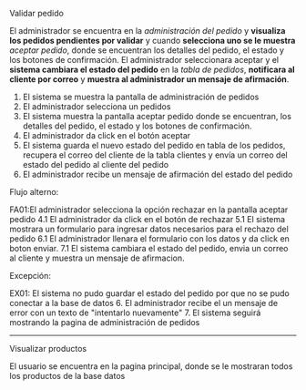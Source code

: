 Validar pedido

El administrador se encuentra en la *administración del pedido* y **visualiza los pedidos pendientes por validar** y cuando **selecciona uno se le muestra** *aceptar pedido*, donde se encuentran los detalles del pedido, el estado y los botones de confirmación. El administrador seleccionara aceptar y el **sistema cambiara el estado del pedido** en la *tabla de pedidos*, **notificara al cliente por correo** y **muestra al administrador un mensaje de afirmación**.

1. El sistema se muestra la pantalla de administración de pedidos
2. El administrador selecciona un pedidos
3. El sistema muestra la pantalla aceptar pedido donde se encuentran, los detalles del pedido, el estado y los botones de confirmación.
4. El administrador da click en el botón aceptar
5. El sistema guarda el nuevo estado del pedido en tabla de los pedidos, recupera el correo del cliente de la tabla clientes y envía un correo del estado del pedido al cliente del pedido
6. El administrador recibe un mensaje de afirmación del estado del pedido

Flujo alterno:

FA01:El administrador selecciona la opción rechazar en la pantalla aceptar pedido
	4.1 El administrador da click en el botón de rechazar
	5.1 El sistema mostrara un formulario para ingresar datos necesarios para el rechazo del pedido
	6.1 El administrador llenara el formulario con los datos y da click en boton enviar.
	7.1 El sistema cambiara el estado del pedido, envia un correo al cliente y muestra un mensaje de afirmacion.

Excepción:

EX01: El sistema no pudo guardar el estado del pedido por que no se pudo conectar a la base de datos
	6. El administrador recibe el un mensaje de error con un texto de "intentarlo nuevamente"
	7. El sistema seguirá mostrando la pagina de administración de pedidos

---
Visualizar productos

El usuario se encuentra en la pagina principal, donde se le mostraran todos los productos de la base datos